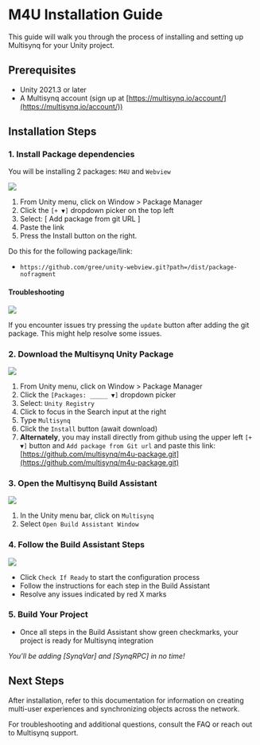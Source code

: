 # M4U Installation Guide

This guide will walk you through the process of installing and setting up Multisynq for your Unity project.

## Prerequisites

- Unity 2021.3 or later
- A Multisynq account (sign up at [https://multisynq.io/account/](https://multisynq.io/account/))

## Installation Steps

### 1. **Install Package dependencies**

   You will be installing 2 packages: `M4U` and `Webview`

   ![](images/build_assistant/git_package.png)

   1. From Unity menu, click on Window > Package Manager
   2. Click the `[+ ▼]` dropdown picker on the top left
   3. Select: [ Add package from git URL ]
   4. Paste the link
   5. Press the Install button on the right.

   Do this for the following package/link:
   - `https://github.com/gree/unity-webview.git?path=/dist/package-nofragment`

   #### Troubleshooting

   ![](images/build_assistant/webview.png)

   If you encounter issues try pressing the `update` button after adding the git package. This might help resolve some issues.
   
### 2. **Download the Multisynq Unity Package**

   ![](images/build_assistant/package_manager.png)

   1. From Unity menu, click on Window > Package Manager
   2. Click the `[Packages: _____ ▼]` dropdown picker
   3. Select: `Unity Registry`
   4. Click to focus in the Search input at the right
   5. Type `Multisynq`
   6. Click the `Install` button (await download)
   7. **Alternately**, you may install directly from github using the upper left `[+ ▼]` button and `Add package from Git url` and paste this link: [https://github.com/multisynq/m4u-package.git](https://github.com/multisynq/m4u-package.git)


### 3. **Open the Multisynq Build Assistant**

   ![](images/build_assistant/menu.png)

   1. In the Unity menu bar, click on `Multisynq`
   2. Select `Open Build Assistant Window`

### 4. **Follow the Build Assistant Steps**
   
   ![](images/build_assistant/guide.png)

   - Click `Check If Ready` to start the configuration process
   - Follow the instructions for each step in the Build Assistant
   - Resolve any issues indicated by red X marks

### 5. **Build Your Project**
   - Once all steps in the Build Assistant show green checkmarks, your project is ready for Multisynq integration

   *You'll be adding [SynqVar] and [SynqRPC] in no time!*

## Next Steps

After installation, refer to this documentation for information on creating multi-user experiences and synchronizing objects across the network.

For troubleshooting and additional questions, consult the FAQ or reach out to Multisynq support.